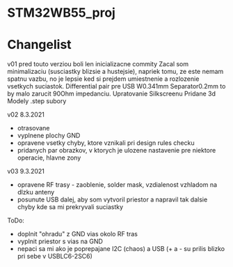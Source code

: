 # STM32WB55_proj

# Changelist
v01 
pred touto verziou boli len inicializacne commity
Zacal som minimalizaciu (susciastky blizsie a hustejsie), napriek tomu, ze este nemam spatnu vazbu, no je lepsie ked si prejdem umiestnenie a rozlozenie vsetkych suciastok.
Differential pair pre USB W0.341mm Separator0.2mm to by malo zarucit 90Ohm impedanciu.
Upratovanie Silkscreenu
Pridane 3d Modely .step subory

v02 8.3.2021
- otrasovane
- vyplnene plochy GND
- opravene vsetky chyby, ktore vznikali pri design rules checku
- pridanych par obrazkov, v ktorych je ulozene nastavenie pre niektore operacie, hlavne zony

v03 9.3.2021
- opravene RF trasy - zaoblenie, solder mask, vzdialenost vzhladom na dlzku anteny
- posunute USB dalej, aby som vytvoril priestor a napravil tak dalsie chyby kde sa mi prekryvali suciastky

ToDo:
- doplnit "ohradu" z  GND vias okolo RF tras
- vyplnit priestor s vias na GND
- nepaci sa mi ako je poprepajane I2C (chaos) a USB (+ a - su prilis blizko pri sebe v USBLC6-2SC6)
